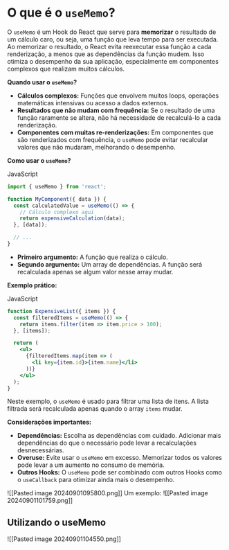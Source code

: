 # O que é o `useMemo`?

O `useMemo` é um Hook do React que serve para **memorizar** o resultado de um cálculo caro, ou seja, uma função que leva tempo para ser executada. Ao memorizar o resultado, o React evita reexecutar essa função a cada renderização, a menos que as dependências da função mudem. Isso otimiza o desempenho da sua aplicação, especialmente em componentes complexos que realizam muitos cálculos.

**Quando usar o `useMemo`?**

- **Cálculos complexos:** Funções que envolvem muitos loops, operações matemáticas intensivas ou acesso a dados externos.
- **Resultados que não mudam com frequência:** Se o resultado de uma função raramente se altera, não há necessidade de recalculá-lo a cada renderização.
- **Componentes com muitas re-renderizações:** Em componentes que são renderizados com frequência, o `useMemo` pode evitar recalcular valores que não mudaram, melhorando o desempenho.

**Como usar o `useMemo`?**

JavaScript

```jsx
import { useMemo } from 'react';

function MyComponent({ data }) {
  const calculatedValue = useMemo(() => {
    // Cálculo complexo aqui
    return expensiveCalculation(data);
  }, [data]);

  // ...
}
```

- **Primeiro argumento:** A função que realiza o cálculo.
- **Segundo argumento:** Um array de dependências. A função será recalculada apenas se algum valor nesse array mudar.

**Exemplo prático:**

JavaScript

```jsx
function ExpensiveList({ items }) {
  const filteredItems = useMemo(() => {
    return items.filter(item => item.price > 100);
  }, [items]);

  return (
    <ul>
      {filteredItems.map(item => (
        <li key={item.id}>{item.name}</li>
      ))}
    </ul>
  );
}
```

Neste exemplo, o `useMemo` é usado para filtrar uma lista de itens. A lista filtrada será recalculada apenas quando o array `items` mudar.

**Considerações importantes:**

- **Dependências:** Escolha as dependências com cuidado. Adicionar mais dependências do que o necessário pode levar a recalculações desnecessárias.
- **Overuse:** Evite usar o `useMemo` em excesso. Memorizar todos os valores pode levar a um aumento no consumo de memória.
- **Outros Hooks:** O `useMemo` pode ser combinado com outros Hooks como o `useCallback` para otimizar ainda mais o desempenho.

![[Pasted image 20240901095800.png]]
Um exemplo: ![[Pasted image 20240901101759.png]]
## Utilizando o useMemo
![[Pasted image 20240901104550.png]]